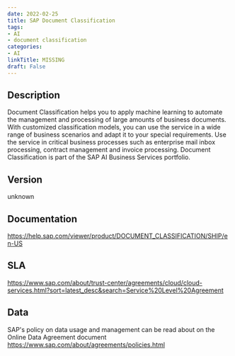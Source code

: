 ```yaml
---
date: 2022-02-25
title: SAP Document Classification
tags: 
- AI
- document classification
categories: 
- AI
linkTitle: MISSING
draft: False
---
```


## Description

Document Classification helps you to apply machine learning to
automate the management and processing of large amounts of business
documents. With customized classification models, you can use the
service in a wide range of business scenarios and adapt it to your
special requirements. Use the service in critical business processes
such as enterprise mail inbox processing, contract management and
invoice processing. Document Classification is part of the SAP AI
Business Services portfolio.


## Version

unknown

## Documentation

https://help.sap.com/viewer/product/DOCUMENT_CLASSIFICATION/SHIP/en-US

## SLA

https://www.sap.com/about/trust-center/agreements/cloud/cloud-services.html?sort=latest_desc&search=Service%20Level%20Agreement

## Data

SAP's policy on data usage and management can be read about on the Online Data Agreement document https://www.sap.com/about/agreements/policies.html
